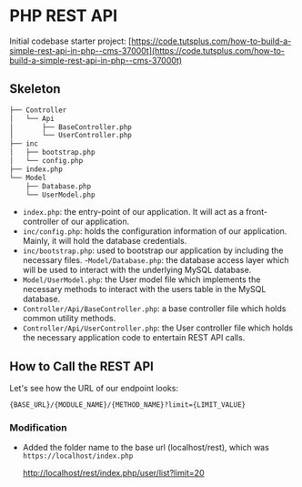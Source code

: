 # PHP REST API

Initial codebase starter project: [https://code.tutsplus.com/how-to-build-a-simple-rest-api-in-php--cms-37000t](https://code.tutsplus.com/how-to-build-a-simple-rest-api-in-php--cms-37000t)

## Skeleton

```bash
├── Controller
│   └── Api
│       ├── BaseController.php
│       └── UserController.php
├── inc
│   ├── bootstrap.php
│   └── config.php
├── index.php
└── Model
    ├── Database.php
    └── UserModel.php
```

- `index.php`: the entry-point of our application. It will act as a front-controller of our application.
- `inc/config.php`: holds the configuration information of our application. Mainly, it will hold the database credentials.
- `inc/bootstrap.php`: used to bootstrap our application by including the necessary files.
-`Model/Database.php`: the database access layer which will be used to interact with the underlying MySQL database.
- `Model/UserModel.php`: the User model file which implements the necessary methods to interact with the users table in the MySQL database.
- `Controller/Api/BaseController.php`: a base controller file which holds common utility methods.
- `Controller/Api/UserController.php`: the User controller file which holds the necessary application code to entertain REST API calls.

## How to Call the REST API

Let's see how the URL of our endpoint looks:

`{BASE_URL}/{MODULE_NAME}/{METHOD_NAME}?limit={LIMIT_VALUE}`

### Modification

- Added the folder name to the base url (localhost/rest), which was `https://localhost/index.php`

    [http://localhost/rest/index.php/user/list?limit=20](http://localhost/rest/index.php/user/list?limit=20)
